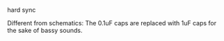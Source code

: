 hard sync

Different from schematics:
The 0.1uF caps are replaced with 1uF caps for the sake of bassy sounds.
